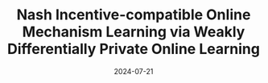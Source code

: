 ---
title: 'Nash Incentive-compatible Online Mechanism Learning via Weakly Differentially Private Online Learning'
excerpt: '**Joon Suk Huh**\*, Kirthevasan Kandasamy, *ICML 2024*. [[PDF](https://joon-huh.github.io/files/huh2024nash.pdf)]'
collection: publications
date: 2024-07-21
---